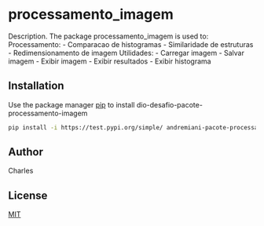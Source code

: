 # processamento_imagem

Description.
The package processamento_imagem is used to:
Processamento: - Comparacao de histogramas - Similaridade de estruturas - Redimensionamento de imagem
Utilidades: - Carregar imagem - Salvar imagem - Exibir imagem - Exibir resultados - Exibir histograma

## Installation

Use the package manager [pip](https://pip.pypa.io/en/stable/) to install dio-desafio-pacote-processamento-imagem

```bash
pip install -i https://test.pypi.org/simple/ andremiani-pacote-processamento-imagem==0.0.1
```

## Author

Charles

## License

[MIT](https://choosealicense.com/licenses/mit/)
